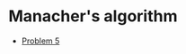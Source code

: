 ﻿# Manacher's algorithm

- [Problem 5](https://leetcode.com/problems/longest-palindromic-substring/)